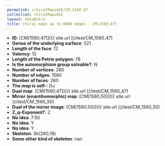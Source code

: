 ```yaml
--- 
 permalink: /chiralMaps6kE/CM_1560_47 
 collection: chiralMaps6kE
 layout: dataEntry
 title: Chiral maps up to 6000 edges - CM[1560;47]
---
```


- **ID**: [CM[1560;47]]({{ site.url }}/test/CM_1560_47)
- **Genus of the underlying surface**: 521
- **Length of the face**: 12
- **Valency**: 12
- **Length of the Petrie polygon**: 78
- **Is the automorphism group solvable?**: N
- **Number of vertices**: 260
- **Number of edges**: 1560
- **Number of faces**: 260
- **The map is self-**: Du
- **Dual map**: [CM[1560;47]]({{ site.url }}/test/CM_1560_47)
- **Mirror (enantihomorphic) map**: [CM[1560;50]]({{ site.url }}/test/CM_1560_50)
- **Dual of the mirror image**: [CM[1560;50]]({{ site.url }}/test/CM_1560_50)
- **Z_q-Exponent?**: 2
- **No idea**:  7:50
- **No idea**: Y
- **No idea**: Y
- **Skeleton**: Sk(260;18)
- **Some other kind of skeleton**: nan
